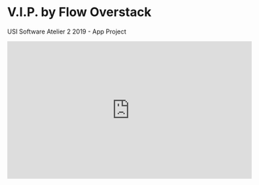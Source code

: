 # V.I.P. by Flow Overstack
USI Software Atelier 2 2019 - App Project


<iframe width="560" height="315" src="https://www.youtube.com/embed/9H5_j_c8pHc" frameborder="0" allow="accelerometer; autoplay; encrypted-media; gyroscope; picture-in-picture" allowfullscreen></iframe>
